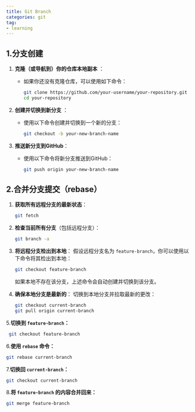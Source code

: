 ```yaml
---
title: Git Branch
categories: git
tag: 
- learning
---
```


## 1.分支创建

1. **克隆（或导航到）你的仓库本地副本** ：

   - 如果你还没有克隆仓库，可以使用如下命令：

     ```bash
     git clone https://github.com/your-username/your-repository.git
     cd your-repository
     ```

2. **创建并切换到新分支** ：

   - 使用以下命令创建并切换到一个新的分支：

     ```bash
     git checkout -b your-new-branch-name
     ```

3. **推送新分支到GitHub**：

   - 使用以下命令将新分支推送到GitHub：

     ```bash
     git push origin your-new-branch-name
     ```

## 2.合并分支提交（rebase）

1. **获取所有远程分支的最新状态**：

   ```sh
   git fetch
   ```

   

2. **检查当前所有分支**（包括远程分支）：

   ```sh
   git branch -a
   ```

   

3. **将远程分支检出到本地**：
   假设远程分支名为 `feature-branch`，你可以使用以下命令将其检出到本地：

   ```sh
   git checkout feature-branch
   ```

   如果本地不存在该分支，上述命令会自动创建并切换到该分支。

   

4. **确保本地分支是最新的**：
   切换到本地分支并拉取最新的更改：

   ```bash
   git checkout current-branch
   git pull origin current-branch
   ```

 

  5.**切换到 `feature-branch`：**

```sh
 git checkout feature-branch
```



6.**使用 `rebase` 命令：**

```sh
git rebase current-branch
```



7.**切换回 `current-branch`：**

```sh
git checkout current-branch
```



8.**将 `feature-branch` 的内容合并回来：**

```sh
git merge feature-branch
```